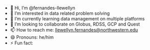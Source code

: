 - 👋 Hi, I’m @fernandes-llewellyn
- 👀 I’m interested in data related problem solving
- 🌱 I’m currently learning data management on multiple platforms
- 💞️ I’m looking to collaborate on Globus, RDSS, GCP and Quest
- 📫 How to reach me: llewellyn.fernandes@northwestern.edu
- 😄 Pronouns: he/him
- ⚡ Fun fact: 

<!---
fernandes-llewellyn/fernandes-llewellyn is a ✨ special ✨ repository because its `README.md` (this file) appears on your GitHub profile.
You can click the Preview link to take a look at your changes.
--->
